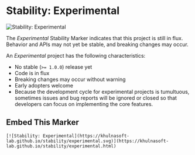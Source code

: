 # Stability: Experimental

![Stability: Experimental](https://khulnasoft-lab.github.io/stability/experimental.svg)

The *Experimental* Stability Marker indicates that this project is still
in flux. Behavior and APIs may not yet be stable, and breaking changes
may occur.


An *Experimental* project has the following characteristics:

- No stable (`>= 1.0.0`) release yet
- Code is in flux
- Breaking changes may occur without warning
- Early adopters welcome
- Because the development cycle for experimental projects is tumultuous,
  sometimes issues and bug reports will be ignored or closed so that
  developers can focus on implementing the core features.

## Embed This Marker

```
[![Stability: Experimental](https://khulnasoft-lab.github.io/stability/experimental.svg)](https://khulnasoft-lab.github.io/stability/experimental.html)
```
